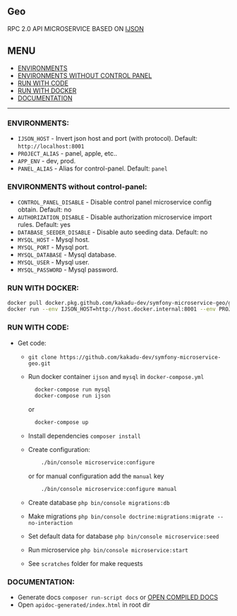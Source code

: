 Geo
-------------------

RPC 2.0 API MICROSERVICE BASED ON [IJSON](https://github.com/lega911/ijson)

## MENU
 - [ENVIRONMENTS](#environments)
 - [ENVIRONMENTS WITHOUT CONTROL PANEL](#environments-without-control-panel)
 - [RUN WITH CODE](#run-with-code)
 - [RUN WITH DOCKER](#run-with-docker)
 - [DOCUMENTATION](#documentation)

--------------

### <a id="environments"></a>ENVIRONMENTS:
 - `IJSON_HOST` - Invert json host and port (with protocol). Default: `http://localhost:8001`
 - `PROJECT_ALIAS` - panel, apple, etc..
 - `APP_ENV` - dev, prod.
 - `PANEL_ALIAS` - Alias for control-panel. Default: `panel`

### <a id="environments-without-control-panel"></a>ENVIRONMENTS without control-panel:
 - `CONTROL_PANEL_DISABLE` - Disable control panel microservice config obtain. Default: no
 - `AUTHORIZATION_DISABLE` - Disable authorization microservice import rules. Default: yes
 - `DATABASE_SEEDER_DISABLE` - Disable auto seeding data. Default: no
 - `MYSQL_HOST` - Mysql host.
 - `MYSQL_PORT` - Mysql port.
 - `MYSQL_DATABASE` - Mysql database.
 - `MYSQL_USER` - Mysql user.
 - `MYSQL_PASSWORD` - Mysql password.

### <a id="run-with-docker"></a>RUN WITH DOCKER:
```bash
docker pull docker.pkg.github.com/kakadu-dev/symfony-microservice-geo/geo:1.0.0-staging
docker run --env IJSON_HOST=http://host.docker.internal:8001 --env PROJECT_ALIAS=example --env APP_ENV=dev docker.pkg.github.com/kakadu-dev/symfony-microservice-geo/geo:1.0.0-staging
```

### <a id="run-with-code"></a>RUN WITH CODE:
 - Get code:
    - `git clone https://github.com/kakadu-dev/symfony-microservice-geo.git`

    - Run docker container `ijson` and `mysql` in `docker-compose.yml`
      ```bash
        docker-compose run mysql
        docker-compose run ijson
      ```
      or
      ```bash
        docker-compose up
      ```
    - Install dependencies `composer install`
    - Create configuration:
        ```bash
            ./bin/console microservice:configure
        ```
        or for manual configuration add the `manual` key
        ```bash
            ./bin/console microservice:configure manual
        ```
    - Create database `php bin/console migrations:db`
    - Make migrations `php bin/console doctrine:migrations:migrate --no-interaction`
    - Set default data for database `php bin/console microservice:seed`
    - Run microservice `php bin/console microservice:start`
    - See `scratches` folder for make requests
    
### <a id="documentation"></a>DOCUMENTATION:
 - Generate docs `composer run-script docs` or [OPEN COMPILED DOCS](https://microservices-docs.kakadu.bz/geo/index.html)
 - Open `apidoc-generated/index.html` in root dir

